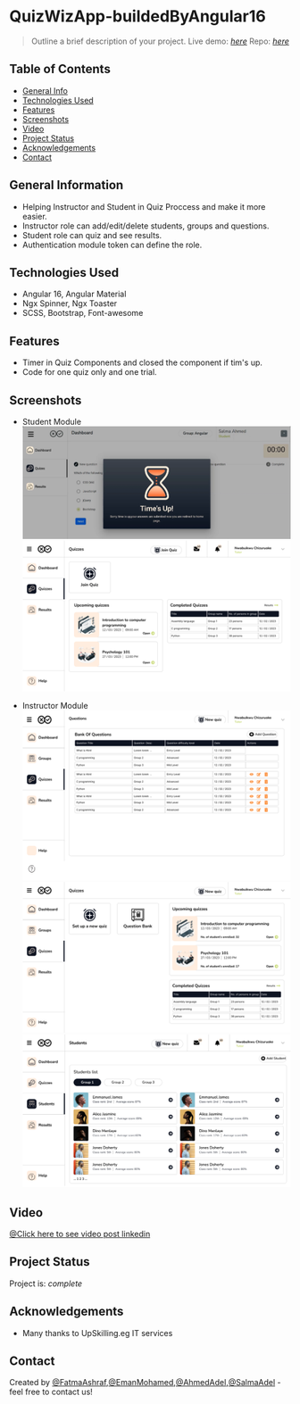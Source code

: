 # QuizWizApp-buildedByAngular16
> Outline a brief description of your project.
> Live demo: [_here_](https://fattemaashraf.github.io/QuizWizApp-buildedByAngular16/#/auth/login) 
> Repo: [_here_](https://github.com/Salhoom75/Quiz) 

## Table of Contents
* [General Info](#general-information)
* [Technologies Used](#technologies-used)
* [Features](#features)
* [Screenshots](#screenshots)
* [Video](#video)
* [Project Status](#project-status)
* [Acknowledgements](#acknowledgements)
* [Contact](#contact)


## General Information
- Helping Instructor and Student in Quiz Proccess and make it more easier.
- Instructor role can add/edit/delete students, groups and questions.
- Student role can quiz and see results.
- Authentication module token can define the role.


## Technologies Used
- Angular 16, Angular Material
- Ngx Spinner, Ngx Toaster
- SCSS, Bootstrap, Font-awesome


## Features
- Timer in Quiz Components and closed the component if tim's up.
- Code for one quiz only and one trial.


## Screenshots
- Student Module
![Example screenshot](assets/images/Screenshot_41.png)
![Example screenshot](assets/images/Quizzes%20-%20Learner.png)

- Instructor Module
![Example screenshot](assets/images/Questions%20-%20Instructor.png)
![Example screenshot](assets/images/Quizzes%20-%20Instructor.png)
![Example screenshot](assets/images/Students%20-%20Instructor.png)



## Video
[@Click here to see video post linkedin](https://www.linkedin.com/posts/fatma-ashraf-b57279103_quizapp-instructor-code-activity-7167632276875415552-jGYb?utm_source=share&utm_medium=member_desktop)


## Project Status
Project is:  _complete_ 


## Acknowledgements
- Many thanks to UpSkilling.eg IT services


## Contact
Created by [@FatmaAshraf](https://www.linkedin.com/in/fatma-ashraf-b57279103),[@EmanMohamed](https://github.com/EmanMohamed22),[@AhmedAdel](https://github.com/Ahmed-Adel33),[@SalmaAdel](https://github.com/Salhoom75)  - feel free to contact us!

